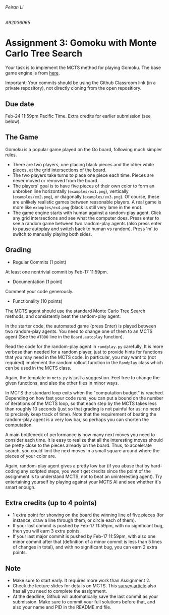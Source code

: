 ###### Peiran Li
###### A92036065

Assignment 3: Gomoku with Monte Carlo Tree Search
=========

Your task is to implement the MCTS method for playing Gomoku. The base game engine is from [here](https://github.com/HackerSir/PygameTutorials/tree/master/Lesson04/Gomoku). 

Important: Your commits should be using the Github Classroom link (in a private repository), not directly cloning from the open repositiory. 

Due date
-----
Feb-24 11:59pm Pacific Time. Extra credits for earlier submission (see below). 

The Game
-----
Gomoku is a popular game played on the Go board, following much simpler rules. 

- There are two players, one placing black pieces and the other white pieces, at the grid intersections of the board. 
- The two players take turns to place one piece each time. Pieces are never moved or removed from the board. 
- The players' goal is to have five pieces of their own color to form an unbroken line horizontally (`examples/ex1.png`), vertically (`examples/ex2.png`), or diagonally (`examples/ex3.png`). Of course, these are unlikely realistic games between reasonable players. A real game is more like `examples/ex4.png` (black is still very lame in the end).  
- The game engine starts with human against a random-play agent. Click any grid intersections and see what the computer does. Press enter to see a random game between two random-play agents (also press enter to pause autoplay and switch back to human vs random). Press 'm' to switch to manually playing both sides.  

Grading
-----
- Regular Commits (1 point)

At least one nontrivial commit by Feb-17 11:59pm. 

- Documentation (1 point)

Comment your code generously. 

- Functionality (10 points)

The MCTS agent should use the standard Monte Carlo Tree Search methods, and consistently beat the random-play agent. 

In the starter code, the automated game (press Enter) is played between two random-play agents. You need to change one of them to an MCTS agent (See the `#TODO` line in the `Board.autoplay` function). 

Read the code for the random-play agent in `randplay.py` carefully. It is more verbose than needed for a random player, just to provide hints for functions that you may need in the MCTS code. In particular, you may want to (not required) implement the random rollout function in the `Randplay` class which can be used in the MCTS class. 

Again, the template in `mcts.py` is just a suggestion. Feel free to change the given functions, and also the other files in minor ways. 

In MCTS the standard loop exits when the "computation budget" is reached. Depending on how fast your code runs, you can put a bound on the number of iterations of the MCTS loop, so that each step by the MCTS takes less than roughly 10 seconds (just so that grading is not painful for us; no need to precisely keep track of time). Note that the requirement of beating the random-play agent is a very low bar, so perhaps you can shorten the computation. 

A main bottleneck of performance is how many next moves you need to consider each time. It is easy to realize that all the interesting moves should be pretty close to the pieces already on the board. Thus, to accelerate search, you could limit the next moves in a small square around where the pieces of your color are. 

Again, random-play agent gives a pretty low bar (if you abuse that by hard-coding any scripted steps, you won't get credits since the point of the assignment is to understand MCTS, not to beat an uninteresting agent). Try entertaining yourself by playing against your MCTS AI and see whether it's smart enough. 


Extra credits (up to 4 points)
------
- 1 extra point for showing on the board the winning line of five pieces (for instance, draw a line through them, or circle each of them). 
- If your last commit is pushed by Feb-17 11:59pm, with no significant bug, then you will earn 3 extra points. 
- If your last major commit is pushed by Feb-17 11:59pm, with also one minor commit after that (definition of a minor commit is less than 5 lines of changes in total), and with no significant bug, you can earn 2 extra points. 

Note
------
- Make sure to start early. It requires more work than Assignment 2. 
- Check the lecture slides for details on MCTS. This [survey article](http://mcts.ai/pubs/mcts-survey-master.pdf) also has all you need to complete the assignment. 
- At the deadline, Github will automatically save the last commit as your submission. Make sure to commit your full solutions before that, and also your name and PID in the README.md file.  
